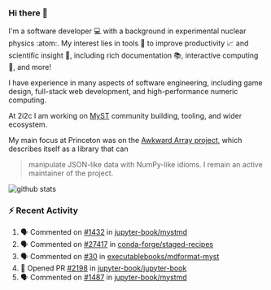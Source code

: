 ### Hi there 👋 

I'm a software developer 💻 with a background in experimental nuclear physics :atom:. My interest lies in tools :wrench: to improve productivity :chart_with_upwards_trend: and scientific insight :telescope:, including rich documentation 📚, interactive computing 🧮, and more! 

I have experience in many aspects of software engineering, including game design, full-stack web development, and high-performance numeric computing. 

At 2i2c I am working on [MyST](https://github.com/jupyter-book/mystmd) community building, tooling, and wider ecosystem. 

My main focus at Princeton was on the [Awkward Array project](awkward-array.org/), which describes itself as a library that can 
> manipulate JSON-like data with NumPy-like idioms. I remain an active maintainer of the project. 

![github stats](https://github-readme-stats.vercel.app/api?username=agoose77&show_icons=true&hide_rank=true&hide_title=true&bg_color=30,e76445,904e95&text_color=efe3ec&icon_color=efe3ec)
<!--
**agoose77/agoose77** is a ✨ _special_ ✨ repository because its `README.md` (this file) appears on your GitHub profile.

Here are some ideas to get you started:

- 🔭 I’m currently working on ...
- 🌱 I’m currently learning ...
- 👯 I’m looking to collaborate on ...
- 🤔 I’m looking for help with ...
- 💬 Ask me about ...
- 📫 How to reach me: ...
- 😄 Pronouns: ...
- ⚡ Fun fact: ...
-->

### :zap: Recent Activity

<!--START_SECTION:activity-->
1. 🗣 Commented on [#1432](https://github.com/jupyter-book/mystmd/pull/1432#issuecomment-2315579644) in [jupyter-book/mystmd](https://github.com/jupyter-book/mystmd)
2. 🗣 Commented on [#27417](https://github.com/conda-forge/staged-recipes/pull/27417#issuecomment-2315468552) in [conda-forge/staged-recipes](https://github.com/conda-forge/staged-recipes)
3. 🗣 Commented on [#30](https://github.com/executablebooks/mdformat-myst/issues/30#issuecomment-2315467357) in [executablebooks/mdformat-myst](https://github.com/executablebooks/mdformat-myst)
4. 💪 Opened PR [#2198](https://github.com/jupyter-book/jupyter-book/pull/2198) in [jupyter-book/jupyter-book](https://github.com/jupyter-book/jupyter-book)
5. 🗣 Commented on [#1487](https://github.com/jupyter-book/mystmd/pull/1487#issuecomment-2315409419) in [jupyter-book/mystmd](https://github.com/jupyter-book/mystmd)
<!--END_SECTION:activity-->

